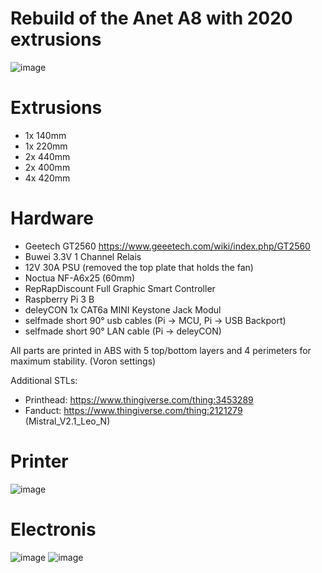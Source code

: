 # Rebuild of the Anet A8 with 2020 extrusions
![image](https://user-images.githubusercontent.com/5196016/203132799-a808b193-344c-4a58-a61c-c594990bc540.png)

# Extrusions
* 1x 140mm
* 1x 220mm
* 2x 440mm
* 2x 400mm
* 4x 420mm

# Hardware
* Geetech GT2560 https://www.geeetech.com/wiki/index.php/GT2560
* Buwei 3.3V 1 Channel Relais
* 12V 30A PSU (removed the top plate that holds the fan)
* Noctua NF-A6x25 (60mm)
* RepRapDiscount Full Graphic Smart Controller
* Raspberry Pi 3 B
* deleyCON 1x CAT6a MINI Keystone Jack Modul
* selfmade short 90° usb cables (Pi -> MCU, Pi -> USB Backport)
* selfmade short 90° LAN cable (Pi -> deleyCON)

All parts are printed in ABS with 5 top/bottom layers and 4 perimeters for maximum stability. (Voron settings)

Additional STLs:
* Printhead: https://www.thingiverse.com/thing:3453289
* Fanduct: https://www.thingiverse.com/thing:2121279 (Mistral_V2.1_Leo_N)


# Printer
![image](https://user-images.githubusercontent.com/5196016/203133693-2c2de5cf-08fe-4de3-bae7-5102556025f6.png)

# Electronis
![image](https://user-images.githubusercontent.com/5196016/203134118-7675c926-628c-4b37-8628-2cc72031dba6.png)
![image](https://user-images.githubusercontent.com/5196016/203134186-08ec8b12-b3c9-4a00-9de6-524ff44ae056.png)
